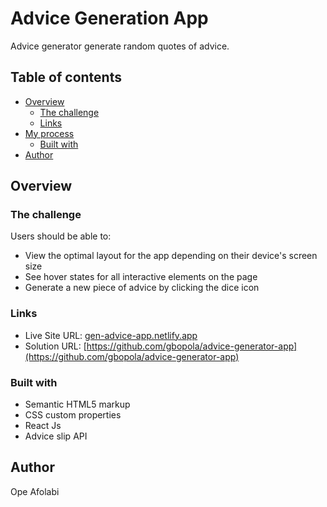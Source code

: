 # Advice Generation App

Advice generator generate random quotes of advice.
## Table of contents

- [Overview](#overview)
  - [The challenge](#the-challenge)
  - [Links](#links)
- [My process](#my-process)
  - [Built with](#built-with)
- [Author](#author)

## Overview

### The challenge

Users should be able to:

- View the optimal layout for the app depending on their device's screen size
- See hover states for all interactive elements on the page
- Generate a new piece of advice by clicking the dice icon

### Links

- Live Site URL: [gen-advice-app.netlify.app](gen-advice-app.netlify.app)
- Solution URL: [https://github.com/gbopola/advice-generator-app](https://github.com/gbopola/advice-generator-app)

### Built with

- Semantic HTML5 markup
- CSS custom properties
- React Js
- Advice slip API

## Author
Ope Afolabi
